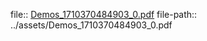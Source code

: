 file:: [Demos_1710370484903_0.pdf](../assets/Demos_1710370484903_0.pdf)
file-path:: ../assets/Demos_1710370484903_0.pdf

